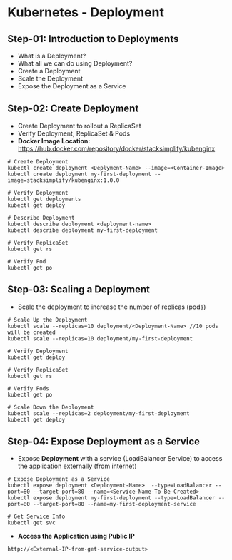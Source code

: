 # Kubernetes - Deployment

## Step-01: Introduction to Deployments
- What is a Deployment?
- What all we can do using Deployment?
- Create a Deployment
- Scale the Deployment
- Expose the Deployment as a Service

## Step-02: Create Deployment
- Create Deployment to rollout a ReplicaSet
- Verify Deployment, ReplicaSet & Pods
- **Docker Image Location:** https://hub.docker.com/repository/docker/stacksimplify/kubenginx
```
# Create Deployment
kubectl create deployment <Deplyment-Name> --image=<Container-Image>
kubectl create deployment my-first-deployment --image=stacksimplify/kubenginx:1.0.0 

# Verify Deployment
kubectl get deployments
kubectl get deploy 

# Describe Deployment
kubectl describe deployment <deployment-name>
kubectl describe deployment my-first-deployment

# Verify ReplicaSet
kubectl get rs

# Verify Pod
kubectl get po
```
## Step-03: Scaling a Deployment
- Scale the deployment to increase the number of replicas (pods)
```
# Scale Up the Deployment
kubectl scale --replicas=10 deployment/<Deployment-Name> //10 pods will be created
kubectl scale --replicas=10 deployment/my-first-deployment 

# Verify Deployment
kubectl get deploy

# Verify ReplicaSet
kubectl get rs

# Verify Pods
kubectl get po

# Scale Down the Deployment
kubectl scale --replicas=2 deployment/my-first-deployment 
kubectl get deploy
```

## Step-04: Expose Deployment as a Service
- Expose **Deployment** with a service (LoadBalancer Service) to access the application externally (from internet)
```
# Expose Deployment as a Service
kubectl expose deployment <Deployment-Name>  --type=LoadBalancer --port=80 --target-port=80 --name=<Service-Name-To-Be-Created>
kubectl expose deployment my-first-deployment --type=LoadBalancer --port=80 --target-port=80 --name=my-first-deployment-service

# Get Service Info
kubectl get svc

```
- **Access the Application using Public IP**
```
http://<External-IP-from-get-service-output>
```
